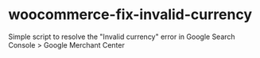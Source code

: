 # woocommerce-fix-invalid-currency
Simple script to resolve the "Invalid currency" error in Google Search Console > Google Merchant Center
